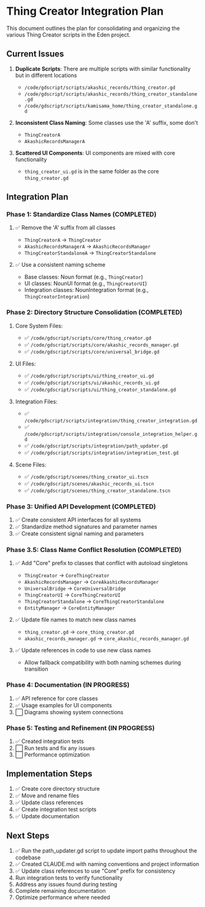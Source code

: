 # Thing Creator Integration Plan

This document outlines the plan for consolidating and organizing the various Thing Creator scripts in the Eden project.

## Current Issues

1. **Duplicate Scripts**: There are multiple scripts with similar functionality but in different locations
   - `/code/gdscript/scripts/akashic_records/thing_creator.gd`
   - `/code/gdscript/scripts/akashic_records/thing_creator_standalone.gd`
   - `/code/gdscript/scripts/kamisama_home/thing_creator_standalone.gd`

2. **Inconsistent Class Naming**: Some classes use the 'A' suffix, some don't
   - `ThingCreatorA`
   - `AkashicRecordsManagerA`

3. **Scattered UI Components**: UI components are mixed with core functionality
   - `thing_creator_ui.gd` is in the same folder as the core `thing_creator.gd`

## Integration Plan

### Phase 1: Standardize Class Names (COMPLETED)

1. ✅ Remove the 'A' suffix from all classes
   - `ThingCreatorA` -> `ThingCreator`
   - `AkashicRecordsManagerA` -> `AkashicRecordsManager`
   - `ThingCreatorStandaloneA` -> `ThingCreatorStandalone`

2. ✅ Use a consistent naming scheme
   - Base classes: Noun format (e.g., `ThingCreator`)
   - UI classes: NounUI format (e.g., `ThingCreatorUI`)
   - Integration classes: NounIntegration format (e.g., `ThingCreatorIntegration`)

### Phase 2: Directory Structure Consolidation (COMPLETED)

1. Core System Files:
   - ✅ `/code/gdscript/scripts/core/thing_creator.gd`
   - ✅ `/code/gdscript/scripts/core/akashic_records_manager.gd`
   - ✅ `/code/gdscript/scripts/core/universal_bridge.gd`

2. UI Files:
   - ✅ `/code/gdscript/scripts/ui/thing_creator_ui.gd`
   - ✅ `/code/gdscript/scripts/ui/akashic_records_ui.gd`
   - ✅ `/code/gdscript/scripts/ui/thing_creator_standalone.gd`

3. Integration Files:
   - ✅ `/code/gdscript/scripts/integration/thing_creator_integration.gd`
   - ✅ `/code/gdscript/scripts/integration/console_integration_helper.gd`
   - ✅ `/code/gdscript/scripts/integration/path_updater.gd`
   - ✅ `/code/gdscript/scripts/integration/integration_test.gd`

4. Scene Files:
   - ✅ `/code/gdscript/scenes/thing_creator_ui.tscn`
   - ✅ `/code/gdscript/scenes/akashic_records_ui.tscn`
   - ✅ `/code/gdscript/scenes/thing_creator_standalone.tscn`

### Phase 3: Unified API Development (COMPLETED)

1. ✅ Create consistent API interfaces for all systems
2. ✅ Standardize method signatures and parameter names
3. ✅ Create consistent signal naming and parameters

### Phase 3.5: Class Name Conflict Resolution (COMPLETED)

1. ✅ Add "Core" prefix to classes that conflict with autoload singletons
   - `ThingCreator` → `CoreThingCreator`
   - `AkashicRecordsManager` → `CoreAkashicRecordsManager`
   - `UniversalBridge` → `CoreUniversalBridge`
   - `ThingCreatorUI` → `CoreThingCreatorUI`
   - `ThingCreatorStandalone` → `CoreThingCreatorStandalone`
   - `EntityManager` → `CoreEntityManager`

2. ✅ Update file names to match new class names
   - `thing_creator.gd` → `core_thing_creator.gd`
   - `akashic_records_manager.gd` → `core_akashic_records_manager.gd`

3. ✅ Update references in code to use new class names
   - Allow fallback compatibility with both naming schemes during transition

### Phase 4: Documentation (IN PROGRESS)

1. ✅ API reference for core classes
2. ✅ Usage examples for UI components
3. ⬜ Diagrams showing system connections

### Phase 5: Testing and Refinement (IN PROGRESS)

1. ✅ Created integration tests
2. ⬜ Run tests and fix any issues
3. ⬜ Performance optimization

## Implementation Steps

1. ✅ Create core directory structure
2. ✅ Move and rename files
3. ✅ Update class references
4. ✅ Create integration test scripts
5. ✅ Update documentation

## Next Steps

1. ✅ Run the path_updater.gd script to update import paths throughout the codebase
2. ✅ Created CLAUDE.md with naming conventions and project information
3. ✅ Update class references to use "Core" prefix for consistency
4. Run integration tests to verify functionality
5. Address any issues found during testing
6. Complete remaining documentation
7. Optimize performance where needed